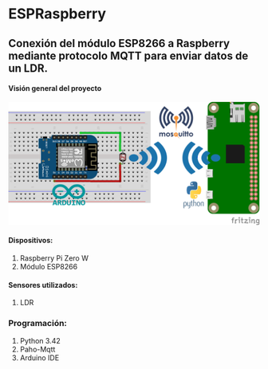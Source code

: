 # ESPRaspberry


## Conexión del módulo ESP8266 a Raspberry mediante protocolo MQTT para enviar datos de un LDR.

#### Visión general del proyecto

![](https://github.com/erhnam/ESPRaspberry/blob/master/fotos/Vision.png)

#### Dispositivos:
1. Raspberry Pi Zero W  
2. Módulo ESP8266

#### Sensores utilizados:  

1. LDR

### Programación:

1. Python 3.42
2. Paho-Mqtt
3. Arduino IDE

